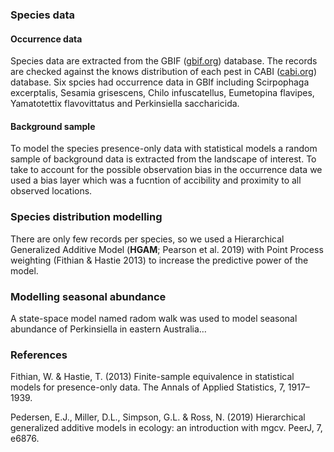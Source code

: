 ### Species data

#### Occurrence data

Species data are extracted from the GBIF
([gbif.org](https://www.gbif.org)) database. The records are checked
against the knows distribution of each pest in CABI
([cabi.org](https://www.cabi.org)) database. Six spcies had occurrence
data in GBIf including Scirpophaga excerptalis, Sesamia grisescens,
Chilo infuscatellus, Eumetopina flavipes, Yamatotettix flavovittatus and
Perkinsiella saccharicida.

<!-- ```{r fig.width=6, fig.height=7} -->
<!-- knitr::include_graphics("figs/species_fig.jpg") -->
<!-- ``` -->

#### Background sample

To model the species presence-only data with statistical models a random
sample of background data is extracted from the landscape of interest.
To take to account for the possible observation bias in the occurrence
data we used a bias layer which was a fucntion of accibility and
proximity to all observed locations.

### Species distribution modelling

There are only few records per species, so we used a Hierarchical
Generalized Additive Model (**HGAM**; Pearson et al. 2019) with Point
Process weighting (Fithian & Hastie 2013) to increase the predictive
power of the model.

### Modelling seasonal abundance

A state-space model named radom walk was used to model seasonal
abundance of Perkinsiella in eastern Australia…

### References

Fithian, W. & Hastie, T. (2013) Finite-sample equivalence in statistical
models for presence-only data. The Annals of Applied Statistics, 7,
1917–1939.

Pedersen, E.J., Miller, D.L., Simpson, G.L. & Ross, N. (2019)
Hierarchical generalized additive models in ecology: an introduction
with mgcv. PeerJ, 7, e6876.
